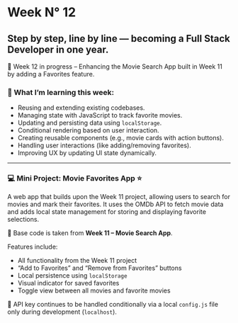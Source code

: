 # Week N° 12

## Step by step, line by line — becoming a Full Stack Developer in one year.

📅 Week 12 in progress – Enhancing the Movie Search App built in Week 11 by adding a Favorites feature.

### 🧠 What I’m learning this week:

- Reusing and extending existing codebases.
- Managing state with JavaScript to track favorite movies.
- Updating and persisting data using `localStorage`.
- Conditional rendering based on user interaction.
- Creating reusable components (e.g., movie cards with action buttons).
- Handling user interactions (like adding/removing favorites).
- Improving UX by updating UI state dynamically.

---

### 💻 Mini Project: Movie Favorites App ⭐️

A web app that builds upon the Week 11 project, allowing users to search for movies and mark their favorites. It uses the OMDb API to fetch movie data and adds local state management for storing and displaying favorite selections.

🔁 Base code is taken from **Week 11 – Movie Search App**.

Features include:

- All functionality from the Week 11 project  
- “Add to Favorites” and “Remove from Favorites” buttons  
- Local persistence using `localStorage`  
- Visual indicator for saved favorites  
- Toggle view between all movies and favorite movies  

🔑 API key continues to be handled conditionally via a local `config.js` file only during development (`localhost`).